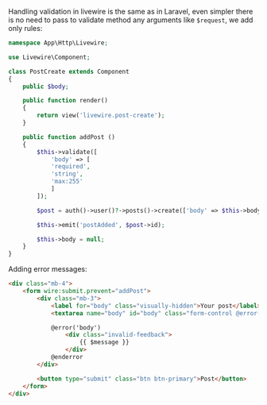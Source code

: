 Handling validation in livewire is the same as in Laravel, even simpler there is no need to pass to validate method any arguments like `$request`, we add only rules:
```php
namespace App\Http\Livewire;

use Livewire\Component;

class PostCreate extends Component
{
	public $body;

    public function render()
    {
        return view('livewire.post-create');
    }

	public function addPost ()
	{
		$this->validate([
			'body' => [
			'required', 
			'string', 
			'max:255'
			]
		]);

		$post = auth()->user()?->posts()->create(['body' => $this->body]);

		$this->emit('postAdded', $post->id);

		$this->body = null;
	}
}
```

Adding error messages:
```html
<div class="mb-4">
	<form wire:submit.prevent="addPost">
		<div class="mb-3">
			<label for="body" class="visually-hidden">Your post</label>
			<textarea name="body" id="body" class="form-control @error('body') is-invalid @enderror" wire:model.debounce="body"></textarea>

			@error('body')
				<div class="invalid-feedback">
					{{ $message }}
				</div>
			@enderror
		</div>

		<button type="submit" class="btn btn-primary">Post</button>
	</form>
</div>
```